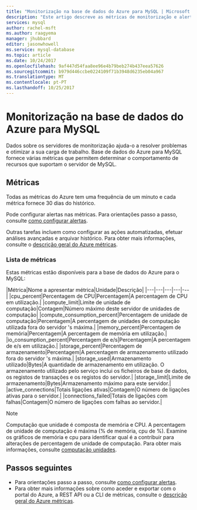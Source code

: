 ```yaml
---
title: "Monitorização na base de dados do Azure para MySQL | Microsoft Docs"
description: "Este artigo descreve as métricas de monitorização e alertas da base de dados do Azure para MySQL, incluindo a CPU, os limites, armazenamento e estatísticas de ligação."
services: mysql
author: rachel-msft
ms.author: raagyema
manager: jhubbard
editor: jasonwhowell
ms.service: mysql-database
ms.topic: article
ms.date: 10/24/2017
ms.openlocfilehash: 9af447d54faa8ee96e4b79beb274b437eea57626
ms.sourcegitcommit: b979d446ccbe0224109f71b3948d6235eb04a967
ms.translationtype: MT
ms.contentlocale: pt-PT
ms.lasthandoff: 10/25/2017
---
```

# <a name="monitoring-in-azure-database-for-mysql"></a>Monitorização na base de dados do Azure para MySQL
Dados sobre os servidores de monitorização ajuda-o a resolver problemas e otimizar a sua carga de trabalho. Base de dados do Azure para MySQL fornece várias métricas que permitem determinar o comportamento de recursos que suportam o servidor de MySQL. 

## <a name="metrics"></a>Métricas
Todas as métricas do Azure tem uma frequência de um minuto e cada métrica fornece 30 dias do histórico. 

Pode configurar alertas nas métricas. Para orientações passo a passo, consulte [como configurar alertas](howto-alert-on-metric.md). 

Outras tarefas incluem como configurar as ações automatizadas, efetuar análises avançadas e arquivar histórico. Para obter mais informações, consulte o [descrição geral do Azure métricas](../monitoring-and-diagnostics/monitoring-overview-metrics.md).

### <a name="list-of-metrics"></a>Lista de métricas
Estas métricas estão disponíveis para a base de dados do Azure para o MySQL:

|Métrica|Nome a apresentar métrica|Unidade|Descrição|
|---|---|---|---|---|
|cpu_percent|Percentagem de CPU|Percentagem|A percentagem de CPU em utilização.|
|compute_limit|Limite de unidade de computação|Contagem|Número máximo deste servidor de unidades de computação|
|compute_consumption_percent|Percentagem de unidade de computação|Percentagem|A percentagem de unidades de computação utilizada fora do servidor 's máxima.|
|memory_percent|Percentagem de memória|Percentagem|A percentagem de memória em utilização.|
|io_consumption_percent|Percentagem de e/s|Percentagem|A percentagem de e/s em utilização.|
|storage_percent|Percentagem de armazenamento|Percentagem|A percentagem de armazenamento utilizado fora do servidor 's máxima.|
|storage_used|Armazenamento utilizado|Bytes|A quantidade de armazenamento em utilização. O armazenamento utilizado pelo serviço inclui os ficheiros de base de dados, os registos de transações e os registos do servidor.|
|storage_limit|Limite de armazenamento|Bytes|Armazenamento máximo para este servidor.|
|active_connections|Totais ligações ativas|Contagem|O número de ligações ativas para o servidor.|
|connections_failed|Totais de ligações com falhas|Contagem|O número de ligações com falhas ao servidor.|


> [!NOTE]
> Computação que unidade é composta de memória e CPU. A percentagem de unidade de computação é máxima (% de memória, cpu de %). Examine os gráficos de memória e cpu para identificar qual é a contribuir para alterações de percentagem de unidade de computação. Para obter mais informações, consulte [computação unidades](concepts-compute-unit-and-storage.md).

## <a name="next-steps"></a>Passos seguintes
- Para orientações passo a passo, consulte [como configurar alertas](howto-alert-on-metric.md). 
- Para obter mais informações sobre como aceder e exportar com o portal do Azure, a REST API ou a CLI de métricas, consulte o [descrição geral do Azure métricas](../monitoring-and-diagnostics/monitoring-overview-metrics.md).

